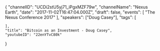 {
    "channelID": "UCDi2stU5yj71_iPgxMZF79w",
    "channelName": "Nexus Earth",
    "date": "2017-11-02T16:47:04.000Z",
    "draft": false,
    "events": [
        "The Nexus Conference 2017"
    ],
    "speakers": ["Doug Casey"],
    "tags": [

    ],
    "title": "Bitcoin as an Investment - Doug Casey",
    "youtubeID": "22enYTvC80k"
}
